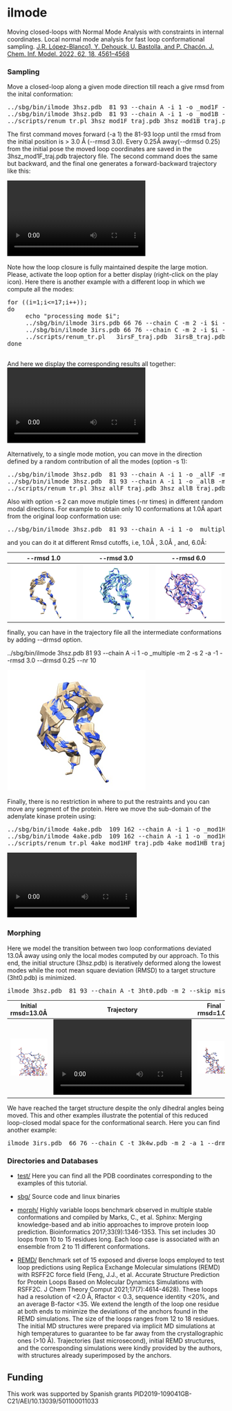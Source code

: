 # ilmode

Moving closed-loops with Normal Mode Analysis with constraints in internal coordinates. 
Local normal mode analysis for fast loop conformational sampling. [J.R. López-Blanco1, Y. Dehouck, U. Bastolla, and P. Chacón. J. Chem. Inf. Model. 2022, 62, 18, 4561–4568](https://pubs.acs.org/doi/10.1021/acs.jcim.2c00870) 

 
### Sampling #### 

Move a closed-loop along a given mode direction till reach a give rmsd from the inital conformation: 
<pre>
../sbg/bin/ilmode 3hsz.pdb  81 93 --chain A -i 1 -o _mod1F -m 2 -s 0 -a  1  --rmsd 3.0 --drmsd 0.25 
../sbg/bin/ilmode 3hsz.pdb  81 93 --chain A -i 1 -o _mod1B -m 2 -s 0 -a -1  --rmsd 3.0 --drmsd 0.25   
../scripts/renum_tr.pl 3hsz_mod1F_traj.pdb 3hsz_mod1B_traj.pdb > 3hsz_mod1.pdb
</pre>
The first command moves forward (-a 1) the 81-93 loop until the rmsd from the initial position is > 3.0 Å (--rmsd 3.0). Every 0.25Å away(--drmsd 0.25) from the initial pose the moved loop coordinates are saved in the 3hsz_mod1F_traj.pdb trajectory file.  The second command does the same but backward, and the final one generates a forward-backward trajectory like this: 
 
<video  width="320px" height="175px"  src="https://user-images.githubusercontent.com/19269061/141765600-329048b6-d184-4ae3-ba90-5e459d7ad189.mp4" autoplay="true" loop="true" controls="controls" >
  </video>

Note how the loop closure is fully maintained despite the large motion. Please, activate the loop option for a better display (right-click on the play icon). 
Here there is another example with a different loop in which we compute all the modes:

<pre>
for ((i=1;i<=17;i++)); 
do
     echo "processing mode $i";
     ../sbg/bin/ilmode 3irs.pdb 66 76 --chain C -m 2 -i $i -a  1 -s 0  --rmsd 3.0 --drmsd 0.25 -o F >> log;
     ../sbg/bin/ilmode 3irs.pdb 66 76 --chain C -m 2 -i $i -a -1 -s 0  --rmsd 3.0 --drmsd 0.25 -o B >> log;
     ../scripts/renum_tr.pl   3irsF_traj.pdb  3irsB_traj.pdb > mode_$i.pdb     
done
 </pre>
 And here we display the corresponding results all together:   
 <video  width="320px" height="175px"  src="https://user-images.githubusercontent.com/19269061/141282242-ac69849d-3ceb-4241-8f11-fcdb0ab5c0a4.mp4" autoplay="true" loop="true" controls="controls" >
  </video>

Alternatively, to a single mode motion, you can move in the direction defined by a random contribution of all the modes (option -s 1):   
<pre>
../sbg/bin/ilmode 3hsz.pdb  81 93 --chain A -i 1 -o _allF -m 2 -s 1 -a  1  --rmsd 3.0 --drmsd 0.25 
../sbg/bin/ilmode 3hsz.pdb  81 93 --chain A -i 1 -o _allB -m 2 -s 1 -a -1  --rmsd 3.0 --drmsd 0.25
../scripts/renum_tr.pl 3hsz_allF_traj.pdb 3hsz_allB_traj.pdb > 3hsz_all.pdb
</pre>

Also with option -s 2 can move mutiple times (-nr times) in different random modal directions. For example to obtain only 10 conformations at 1.0Å apart from the original loop conformation use:   
<pre>
../sbg/bin/ilmode 3hsz.pdb  81 93 --chain A -i 1 -o _multiple -m 2 -s 2 -a -1  --rmsd 1.0  --nr 10 
</pre>
and you can do it at different Rmsd cutoffs, i.e,  1.0Å , 3.0Å , and,  6.0Å:  

--rmsd 1.0               |--rmsd 3.0                |--rmsd 6.0                 
:-------------------------:|:-------------------------:|:-------------------------:
![](images/rmsd1.jpg)  |  ![](images/rmsd2.jpg)  |  ![](images/rmsd3.jpg)  

finally, you can have in the trajectory file all the intermediate conformations by adding --drmsd <float> option.

../sbg/bin/ilmode 3hsz.pdb  81 93 --chain A -i 1 -o _multiple -m 2 -s 2 -a -1  --rmsd 3.0 --drmsd 0.25 --nr 10 

<img src="images/rmsd3b.jpg" alt="alt text" width="320">


Finally, there is no restriction in where to put the restraints and you can move any segment of the protein. Here we move the sub-domain of the adenylate kinase protein using:
<pre>
../sbg/bin/ilmode 4ake.pdb  109 162 --chain A -i 1 -o _mod1HF -m 2  -a  2  --rmsd 3.0 --drmsd 0.25  --seed 399495214
../sbg/bin/ilmode 4ake.pdb  109 162 --chain A -i 1 -o _mod1HB -m 2  -a -2  --rmsd 3.0 --drmsd 0.25  --seed 399495214
../scripts/renum_tr.pl 4ake_mod1HF_traj.pdb 4ake_mod1HB_traj.pdb >  4ake_mod1H.pdb
</pre>

<video    src="https://user-images.githubusercontent.com/19269061/174634120-5b46a68c-f27e-42dc-aeba-e95229addcc6.mp4" autoplay="true" loop="true" controls="controls" >
</video>


### Morphing ###

Here we model the transition between two loop conformations deviated 13.0Å away using only the local modes computed by our approach. To this end, the initial structure (3hsz.pdb) is iteratively deformed along the lowest modes while the root mean square deviation (RMSD) to a target structure (3ht0.pdb) is minimized. 

<pre>
ilmode 3hsz.pdb  81 93 --chain A -t 3ht0.pdb -m 2 --skip_missingatoms -a 1 -i 1  --drmsd 0.25  -x  -o  _morph
</pre>

Initial rmsd=13.0Å             | Trajectory               | Final   rmsd=1.0Å              
:-------------------------:|:-------------------------:|:-------------------------:
![](images/morphI.jpg)  | <video  width="320px" height="175px"  src="https://user-images.githubusercontent.com/19269061/141989128-c48c87b2-0a15-47b2-a560-0dbf5a3ee96e.mp4" autoplay="true" loop="true" controls="controls" > </video> |  ![](images/morphF.jpg)  

We have reached the target structure despite the only dihedral angles being moved. This and other examples illustrate the potential of this reduced loop-closed modal space for the conformational search. Here you can find another example:  

<pre>
ilmode 3irs.pdb  66 76 --chain C -t 3k4w.pdb -m 2 -a 1 --drmsd 0.25 -x  -o  _morph
</pre>


### Directories and Databases ###

* [test/](test/) Here you can find all the PDB coordinates corresponding to the examples of this tutorial. 

* [sbg/](sbg/)  Source code and linux binaries 

* [morph/](morph/) Highly variable loops benchmark observed in multiple stable conformations and compiled by Marks, C., et al. Sphinx: Merging knowledge-based and ab initio approaches to improve protein loop prediction. Bioinformatics 2017;33(9):1346-1353. This set includes 30 loops from 10 to 15 residues long. Each loop case is associated with an ensemble from 2 to 11 different conformations. 

* [REMD/](REMD) Benchmark set of 15 exposed and diverse loops employed to test loop predictions using Replica Exchange Molecular simulations (REMD) with RSFF2C force field (Feng, J.J., et al. Accurate Structure Prediction for Protein Loops Based on Molecular Dynamics Simulations with RSFF2C. J Chem Theory Comput 2021;17(7):4614-4628). These loops had a resolution of <2.0 Å, Rfactor < 0.3, sequence identity <20%, and an average B-factor <35. We extend the length of the loop one residue at both ends to minimize the deviations of the anchors found in the REMD simulations. The size of the loops ranges from 12 to 18 residues. The initial MD structures were prepared via implicit MD simulations at high temperatures to guarantee to be far away from the crystallographic ones (>10 Å). Trajectories (last microsecond), initial REMD structures, and the corresponding simulations were kindly provided by the authors, with structures already superimposed by the anchors.

## Funding
This work was supported by Spanish grants PID2019-109041GB-C21/AEI/10.13039/501100011033 
